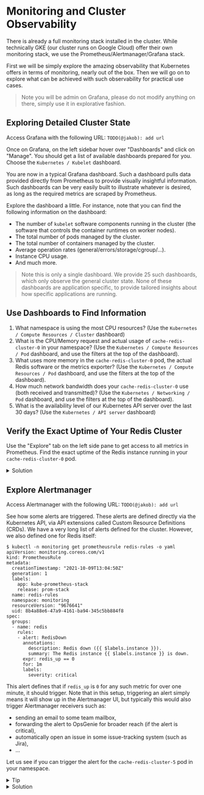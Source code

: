 # Monitoring and Cluster Observability

There is already a full monitoring stack installed in the cluster. While technically GKE (our
cluster runs on Google Cloud) offer their own monitoring stack, we use the
Prometheus/Alertmanager/Grafana stack.

First we will be simply explore the amazing observability that Kubernetes offers in terms of
monitoring, nearly out of the box. Then we will go on to explore what can be achieved with such
observability for practical use cases.

> Note you will be admin on Grafana, please do not modify anything on there, simply use it in
> explorative fashion.

## Exploring Detailed Cluster State

Access Grafana with the following URL: `TODO(@jakob): add url`

Once on Grafana, on the left sidebar hover over "Dashboards" and click on "Manage". You should get a
list of available dashboards prepared for you. Choose the `Kubernetes / Kubelet` dashboard.

You are now in a typical Grafana dashboard. Such a dashboard pulls data provided directly from
Prometheus to provide visually insightful information. Such dashboards can be very easily built to
illustrate whatever is desired, as long as the required metrics are scraped by Prometheus.

Explore the dashboard a little. For instance, note that you can find the following information on
the dashboard:

- The number of `kubelet` software components running in the cluster (the software that controls the
  container runtimes on worker nodes).
- The total number of pods managed by the cluster.
- The total number of containers managed by the cluster.
- Average operation rates (general/errors/storage/cgroup/...).
- Instance CPU usage.
- And much more.

> Note this is only a single dashboard. We provide 25 such dashboards, which only observe the
> general cluster state. None of these dashboards are application specific, to provide tailored
> insights about how specific applications are running.


## Use Dashboards to Find Information

1. What namespace is using the most CPU resources? (Use the `Kubernetes / Compute Resources /
   Cluster` dashboard)
2. What is the CPU/Memory request and actual usage of `cache-redis-cluster-0` in your namespace?
   (Use the `Kubernetes / Compute Resources / Pod` dashboard, and use the filters at the top of the
   dashboard).
3. What uses more memory in the `cache-redis-cluster-0` pod, the actual Redis software or the
   metrics exporter? (Use the `Kubernetes / Compute Resources / Pod` dashboard, and use the filters
   at the top of the dashboard).
4. How much network bandwidth does your `cache-redis-cluster-0` use (both received and transmitted)?
   (Use the `Kubernetes / Networking / Pod` dashboard, and use the filters at the top of the
   dashboard).
5. What is the availability level of our Kubernetes API server over the last 30 days? (Use the
   `Kubernetes / API server` dashboard)


## Verify the Exact Uptime of Your Redis Cluster

Use the "Explore" tab on the left side pane to get access to all metrics in Prometheus. Find the
exact uptime of the Redis instance running in your `cache-redis-cluster-0` pod.

<details>
  <summary>Solution</summary>

Use the following PromQL query (adapted to your namespace):

```
redis_uptime_in_seconds{namespace="user-0", pod="cache-redis-cluster-0"}
```

</details>

## Explore Alertmanager

Access Alertmanager with the following URL: `TODO(@jakob): add url`

See how some alerts are triggered. These alerts are defined directly via the Kubernetes API, via API
extensions called Custom Resource Definitions (CRDs). We have a very long list of alerts defined for
the cluster. However, we also defined one for Redis itself:

```
$ kubectl -n monitoring get prometheusrule redis-rules -o yaml
apiVersion: monitoring.coreos.com/v1
kind: PrometheusRule
metadata:
  creationTimestamp: "2021-10-09T13:04:50Z"
  generation: 1
  labels:
    app: kube-prometheus-stack
    release: prom-stack
  name: redis-rules
  namespace: monitoring
  resourceVersion: "9676641"
  uid: 8b4a88e6-47a9-4161-ba94-345c5bb884f8
spec:
  groups:
  - name: redis
    rules:
    - alert: RedisDown
      annotations:
        description: Redis down ({{ $labels.instance }}).
        summary: The Redis instance {{ $labels.instance }} is down.
      expr: redis_up == 0
      for: 1m
      labels:
        severity: critical
```

This alert defines that if `redis_up` is `0` for any such metric for over one minute, it should
trigger. Note that in this setup, triggering an alert simply means it will show up in the
Alertmanager UI, but typically this would also trigger Alertmanager receivers such as:

- sending an email to some team mailbox,
- forwarding the alert to OpsGenie for broader reach (if the alert is critical),
- automatically open an issue in some issue-tracking system (such as Jira),
- ...

Let us see if you can trigger the alert for the `cache-redis-cluster-5` pod in your namespace.

<details>
  <summary>Tip</summary>

Create a loop that kills PID 1 in the `cache-redis-cluster` container of the `cache-redis-cluster-5`
pod.

</details>

<details>
  <summary>Solution</summary>

You can figure out that you need to kill PID 1 in the Redis container by checking what is running
inside it:

```
$ kubectl -n user-0 exec -it cache-redis-cluster-5 -- sh
Defaulted container "cache-redis-cluster" out of: cache-redis-cluster, metrics
# ps aux ww
USER         PID %CPU %MEM    VSZ   RSS TTY      STAT START   TIME COMMAND
1001           1  0.2  0.2 136432  8432 ?        Ssl  13:27   0:01 redis-server 0.0.0.0:6379 [cluster]
1001        1676  0.0  0.0   2384   700 pts/0    Ss   13:34   0:00 sh
1001        1713  0.0  0.0   7636  2728 pts/0    R+   13:34   0:00 ps aux ww
# exit
```

Using this, we execute (`exec`) into the pod in interactive mode (`-i`) while opening a tty (`-t`)
and execute a shell (`sh`).

> Note that the exec automatically executes into the correct container (`cache-redis-cluster`). We
> could also have specified it using the `-c` flag.

Once inside the container, we can check with `ps aux ww` which PID is associated with the
`redis-server` process. As we can see, it is the PID 1.

Hence you can execute the following, to continuously kill the process:

```
while true; do
  kubectl -n user-0 exec cache-redis-cluster-5 -c cache-redis-cluster -- kill 1
  echo "killed"
  sleep 1;
done
```

You should see that the pod no longer is marked as "Ready":

```
$ kubectl -n user-0 get pod cache-redis-cluster-5
NAME                    READY   STATUS             RESTARTS   AGE
cache-redis-cluster-5   1/2     CrashLoopBackOff   3          81m
```

Now wait for about one minute and check the Alertmanager. Once you see the alert appear, kill the
loop you created. Note that the pod will not restart straight away, since it is in a
CrashLoopBackOff. In order to force a restart, delete the pod (it will be recreated by the
StatefulSet directly):

```
$ kubectl -n user-0 delete pod cache-redis-cluster-5
pod "cache-redis-cluster-5" deleted
```

Then after a short time, the alert should disappear again from the Alertmanager.

</details>
